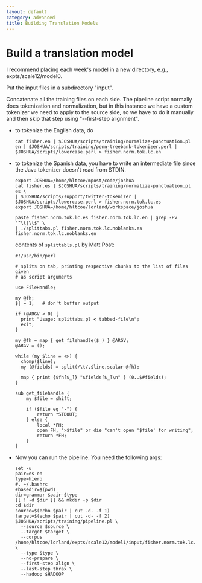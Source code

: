 ```yaml
---
layout: default
category: advanced
title: Building Translation Models
---
```


# Build a translation model

I recommend placing each week's model in a new directory, e.g., expts/scale12/model0.

Put the input files in a subdirectory "input".

Concatenate all the training files on each side.  The pipeline script normally does tokenization and normalization, but in this instance we have a custom tokenizer we need to apply to the source side, so we have to do it manually and then skip that step using "--first-step alignment".

* to tokenize the English data, do

      cat fisher.en | $JOSHUA/scripts/training/normalize-punctuation.pl en | $JOSHUA/scripts/training/penn-treebank-tokenizer.perl | $JOSHUA/scripts/lowercase.perl > fisher.norm.tok.lc.en

* to tokenize the Spanish data, you have to write an intermediate file since the Java tokenizer doesn't read from STDIN.

      export JOSHUA=/home/hltcoe/mpost/code/joshua
      cat fisher.es | $JOSHUA/scripts/training/normalize-punctuation.pl es \
      | $JOSHUA/scripts/support/twitter-tokenizer | $JOSHUA/scripts/lowercase.perl > fisher.norm.tok.lc.es
      export JOSHUA=/home/hltcoe/lorland/workspace/joshua

      paste fisher.norm.tok.lc.es fisher.norm.tok.lc.en | grep -Pv "^\t|\t$" \
      | ./splittabs.pl fisher.norm.tok.lc.noblanks.es fisher.norm.tok.lc.noblanks.en

  contents of `splittabls.pl` by Matt Post:

      #!/usr/bin/perl

      # splits on tab, printing respective chunks to the list of files given
      # as script arguments

      use FileHandle;

      my @fh;
      $| = 1;   # don't buffer output

      if (@ARGV < 0) {
        print "Usage: splittabs.pl < tabbed-file\n";
        exit;
      }

      my @fh = map { get_filehandle($_) } @ARGV;
      @ARGV = ();

      while (my $line = <>) {
        chomp($line);
        my (@fields) = split(/\t/,$line,scalar @fh);

        map { print {$fh[$_]} "$fields[$_]\n" } (0..$#fields);
      }

      sub get_filehandle {
          my $file = shift;

          if ($file eq "-") {
              return *STDOUT;
          } else {
              local *FH;
              open FH, ">$file" or die "can't open '$file' for writing";
              return *FH;
          }
      }

* Now you can run the pipeline.  You need the following args:


      set -u
      pair=es-en
      type=hiero
      #. ~/.bashrc
      #basedir=$(pwd)
      dir=grammar-$pair-$type
      [[ ! -d $dir ]] && mkdir -p $dir
      cd $dir                                                                                                                                                                                                                                                                                                                                                                           source=$(echo $pair | cut -d- -f 1)                                                                                                                                                      
      target=$(echo $pair | cut -d- -f 2)
      $JOSHUA/scripts/training/pipeline.pl \
        --source $source \
        --target $target \
        --corpus /home/hltcoe/lorland/expts/scale12/model1/input/fisher.norm.tok.lc.noblanks \
        --type $type \
        --no-prepare \
        --first-step align \
        --last-step thrax \
        --hadoop $HADOOP
